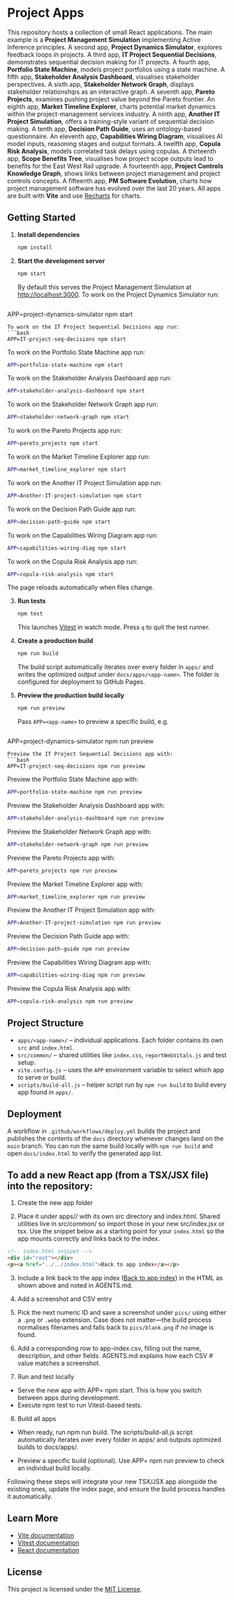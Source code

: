 # Project Apps

This repository hosts a collection of small React applications. The main example is a **Project Management Simulation** implementing Active Inference principles. A second app, **Project Dynamics Simulator**, explores feedback loops in projects. A third app, **IT Project Sequential Decisions**, demonstrates sequential decision making for IT projects. A fourth app, **Portfolio State Machine**, models project portfolios using a state machine. A fifth app, **Stakeholder Analysis Dashboard**, visualises stakeholder perspectives. A sixth app, **Stakeholder Network Graph**, displays stakeholder relationships as an interactive graph. A seventh app, **Pareto Projects**, examines pushing project value beyond the Pareto frontier. An eighth app, **Market Timeline Explorer**, charts potential market dynamics within the project-management services industry. A ninth app, **Another IT Project Simulation**, offers a training-style variant of sequential decision making. A tenth app, **Decision Path Guide**, uses an ontology-based questionnaire. An eleventh app, **Capabilities Wiring Diagram**, visualises AI model inputs, reasoning stages and output formats. A twelfth app, **Copula Risk Analysis**, models correlated task delays using copulas. A thirteenth app, **Scope Benefits Tree**, visualises how project scope outputs lead to benefits for the East West Rail upgrade. A fourteenth app, **Project Controls Knowledge Graph**, shows links between project management and project controls concepts. A fifteenth app, **PM Software Evolution**, charts how project management software has evolved over the last 20 years. All apps are built with **Vite** and use [Recharts](https://recharts.org/) for charts.
## Getting Started

1. **Install dependencies**
   ```bash
   npm install
   ```
2. **Start the development server**
   ```bash
   npm start
   ```
   By default this serves the Project Management Simulation at [http://localhost:3000](http://localhost:3000).
   To work on the Project Dynamics Simulator run:
   ```bash
  APP=project-dynamics-simulator npm start
  ```
  To work on the IT Project Sequential Decisions app run:
  ```bash
  APP=IT-project-seq-decisions npm start
  ```
  To work on the Portfolio State Machine app run:
  ```bash
  APP=portfolio-state-machine npm start
  ```
  To work on the Stakeholder Analysis Dashboard app run:
  ```bash
  APP=stakeholder-analysis-dashboard npm start
  ```
  To work on the Stakeholder Network Graph app run:
  ```bash
  APP=stakeholder-network-graph npm start
  ```
  To work on the Pareto Projects app run:
  ```bash
  APP=pareto_projects npm start
  ```
  To work on the Market Timeline Explorer app run:
  ```bash
  APP=market_timeline_explorer npm start
  ```
  To work on the Another IT Project Simulation app run:
  ```bash
  APP=Another-IT-project-simulation npm start
  ```
  To work on the Decision Path Guide app run:
  ```bash
  APP=decision-path-guide npm start
  ```
  To work on the Capabilities Wiring Diagram app run:
  ```bash
  APP=capabilities-wiring-diag npm start
  ```
  To work on the Copula Risk Analysis app run:
  ```bash
  APP=copula-risk-analysis npm start
  ```
  The page reloads automatically when files change.

3. **Run tests**
   ```bash
   npm test
   ```
   This launches [Vitest](https://vitest.dev/) in watch mode. Press `q` to quit the test runner.

4. **Create a production build**
   ```bash
   npm run build
   ```
   The build script automatically iterates over every folder in `apps/` and writes the optimized output under `docs/apps/<app-name>`.
   The folder is configured for deployment to GitHub Pages.

5. **Preview the production build locally**
   ```bash
   npm run preview
   ```
   Pass `APP=<app-name>` to preview a specific build, e.g.
   ```bash
  APP=project-dynamics-simulator npm run preview
  ```
  Preview the IT Project Sequential Decisions app with:
  ```bash
  APP=IT-project-seq-decisions npm run preview
  ```
  Preview the Portfolio State Machine app with:
  ```bash
  APP=portfolio-state-machine npm run preview
  ```
  Preview the Stakeholder Analysis Dashboard app with:
  ```bash
  APP=stakeholder-analysis-dashboard npm run preview
  ```
  Preview the Stakeholder Network Graph app with:
  ```bash
  APP=stakeholder-network-graph npm run preview
  ```
  Preview the Pareto Projects app with:
  ```bash
  APP=pareto_projects npm run preview
  ```
  Preview the Market Timeline Explorer app with:
  ```bash
  APP=market_timeline_explorer npm run preview
  ```
  Preview the Another IT Project Simulation app with:
  ```bash
  APP=Another-IT-project-simulation npm run preview
  ```
  Preview the Decision Path Guide app with:
  ```bash
  APP=decision-path-guide npm run preview
  ```
  Preview the Capabilities Wiring Diagram app with:
  ```bash
  APP=capabilities-wiring-diag npm run preview
  ```
  Preview the Copula Risk Analysis app with:
  ```bash
  APP=copula-risk-analysis npm run preview
  ```

## Project Structure

- `apps/<app-name>/` – individual applications. Each folder contains its own `src` and `index.html`.
- `src/common/` – shared utilities like `index.css`, `reportWebVitals.js` and test setup.
- `vite.config.js` – uses the `APP` environment variable to select which app to serve or build.
- `scripts/build-all.js` – helper script run by `npm run build` to build every app found in `apps/`.

## Deployment

A workflow in `.github/workflows/deploy.yml` builds the project and publishes the contents of the `docs` directory whenever changes land on the `main` branch. You can run the same build locally with `npm run build` and open `docs/index.html` to verify the generated app list.

## To add a new React app (from a TSX/JSX file) into the repository:

1. Create the new app folder

2. Place it under apps/<app-name>/ with its own src directory and index.html. Shared utilities live in src/common/ so import those in your new src/index.jsx or tsx. Use the snippet below as a starting point for your `index.html` so the app mounts correctly and links back to the index.

```html
<!-- index.html snippet -->
<div id="root"></div>
<p><a href="../../index.html">Back to app index</a></p>
```

3. Include a link back to the app index (<a href="../../index.html">Back to app index</a>) in the HTML as shown above and noted in AGENTS.md.

4. Add a screenshot and CSV entry

5. Pick the next numeric ID and save a screenshot under `pics/` using either
   a `.png` or `.webp` extension. Case does not matter—the build process
   normalises filenames and falls back to `pics/blank.png` if no image is found.

6. Add a corresponding row to app-index.csv, filling out the name, description, and other fields. AGENTS.md explains how each CSV # value matches a screenshot. 

7. Run and test locally

-  Serve the new app with APP=<app-name> npm start. This is how you switch between apps during development. 
-   Execute npm test to run Vitest-based tests. 

8. Build all apps

- When ready, run npm run build. The scripts/build-all.js script automatically iterates over every folder in apps/ and outputs optimized builds to docs/apps/<app-name>. 

- Preview a specific build (optional). Use APP=<app-name> npm run preview to check an individual build locally. 

Following these steps will integrate your new TSX/JSX app alongside the existing ones, update the index page, and ensure the build process handles it automatically.
## Learn More

- [Vite documentation](https://vitejs.dev/guide/)
- [Vitest documentation](https://vitest.dev/guide/)
- [React documentation](https://reactjs.org/)

## License

This project is licensed under the [MIT License](LICENSE).
